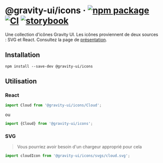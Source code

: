 # @gravity-ui/icons &middot; [![npm package](https://img.shields.io/npm/v/@gravity-ui/icons)](https://www.npmjs.com/package/@gravity-ui/icons) [![CI](https://img.shields.io/github/actions/workflow/status/gravity-ui/icons/.github/workflows/ci.yml?branch=main&label=CI&logo=github)](https://github.com/gravity-ui/icons/actions/workflows/ci.yml?query=branch:main) [![storybook](https://img.shields.io/badge/Storybook-deployed-ff4685)](https://preview.gravity-ui.com/icons/)

Une collection d'icônes Gravity UI. Les icônes proviennent de deux sources : SVG et React. Consultez la page de [présentation](https://preview.gravity-ui.com/icons/).

## Installation

```shell
npm install --save-dev @gravity-ui/icons
```

## Utilisation

### React

```js
import Cloud from '@gravity-ui/icons/Cloud';
```

ou

```js
import {Cloud} from '@gravity-ui/icons';
```

### SVG

> Vous pourriez avoir besoin d'un chargeur approprié pour cela

```js
import cloudIcon from '@gravity-ui/icons/svgs/cloud.svg';
```